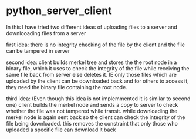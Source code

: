 # python_server_client

In this I have tried two different ideas of uploading files to a server and downlooading files from a server


first idea: there is no integrity checking of the file by the client and the file can be tampered in server

second idea: client builds merkel tree and stores the the root node in a binary file, which it uses to check the integrity of the file while receiving the same file back from server else deletes it. IE only those files which are uploaded by the client can be downloaded back and for others to access it, they need the binary file containing the root node.

third idea: (Even though this idea is not implemmented it is similar to second one) client builds the merkel node and sends a copy to server to check whether the file was not tampered while transit. while downloading the merkel node is again sent back so the client can check the integrity of the file being downloaded. this removes the constraint that only those who uploaded a specific file can download it back
